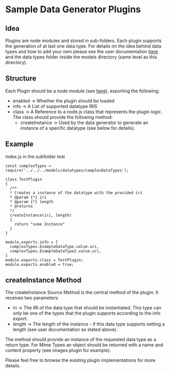 # Sample Data Generator Plugins

## Idea

Plugins are node modules and stored in sub-folders. Each plugin supports the generation of at last one data type. For details on the idea behind data types and how to add your own please see the user documentation [here](https://docs.padme-analytics.de/en/how-to/playground#datatypes) and the data types folder inside the models directory (same level as this directory). 

## Structure

Each Plugin should be a node module (see [here](https://nodejs.org/api/modules.html#modules_folders_as_modules)), exporting the following: 

- enabled -> Whether the plugin should be loaded
- info -> A List of supported datatype IRIS
- class -> A Reference to a node.js class that represents the plugin logic. The class should provide the following method:
    - createInstance -> Used by the data generator to generate an instance of a specific datatype (see below for details).

## Example 

index.js in the subfolder test
```
const complexTypes = require('../../../models/datatypes/complexDataTypes');

class TestPlugin
{
  /**
  * Creates a instance of the datatype with the provided iri
  * @param {*} iri 
  * @param {*} length 
  * @returns 
  */
  createInstance(iri, length)
  {
    return "some Instance"
  }
}

module.exports.info = [
  complexTypes.ExampleDataType.value.uri, 
  complexTypes.ExampleDataType2.value.uri,
]
module.exports.class = TestPlugin;
module.exports.enabled = true;
```

## createInstance Method

The createInstance Source Method is the central method of the plugin. It receives two parameters: 

- iri -> The IRI of the data type that should be instantiated. This type can only be one of the types that the plugin supports according to the info export.
- length -> The length of the instance - if this data type supports setting a length (see user documentation as stated above).

The method should provide an instance of the requested data type as a return type. For Mime Types an object should be returned with a name and content property (see images plugin for example). 

Please feel free to browse the existing plugin implementations for more details.
